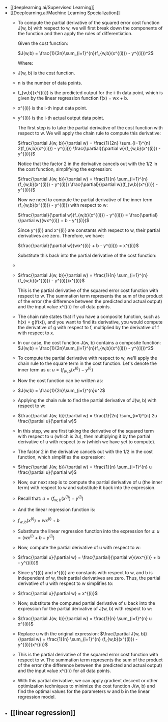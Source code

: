 - [[deeplearning.ai/Supervised Learning]]
- [[Deeplearning.ai/Machine Learning Specialization]]
	- To compute the partial derivative of the squared error cost function J(w, b) with respect to w, we will first break down the components of the function and then apply the rules of differentiation.
	  
	  Given the cost function:
	  
	  $J(w,b) = \frac{1}{2n}\sum_{i=1}^{n}(f_{w,b}(x^{(i)}) - y^{(i)})^2$
	  
	  Where:
	- J(w, b) is the cost function.
	- n is the number of data points.
	- f_{w,b}(x^{(i)}) is the predicted output for the i-th data point, which is given by the linear regression function f(x) = wx + b.
	- x^{(i)} is the i-th input data point.
	- y^{(i)} is the i-th actual output data point.
	  
	  The first step is to take the partial derivative of the cost function with respect to w. We will apply the chain rule to compute this derivative:
	  
	  $\frac{\partial J(w, b)}{\partial w} = \frac{1}{2n} \sum_{i=1}^{n} 2(f_{w,b}(x^{(i)}) - y^{(i)}) \frac{\partial}{\partial w}(f_{w,b}(x^{(i)}) - y^{(i)})$
	  
	  Notice that the factor 2 in the derivative cancels out with the 1/2 in the cost function, simplifying the expression:
	  
	  $\frac{\partial J(w, b)}{\partial w} = \frac{1}{n} \sum_{i=1}^{n} (f_{w,b}(x^{(i)}) - y^{(i)}) \frac{\partial}{\partial w}(f_{w,b}(x^{(i)}) - y^{(i)})$
	  
	  Now we need to compute the partial derivative of the inner term (f_{w,b}(x^{(i)}) - y^{(i)}) with respect to w:
	  
	  $\frac{\partial}{\partial w}(f_{w,b}(x^{(i)}) - y^{(i)}) = \frac{\partial}{\partial w}(wx^{(i)} + b - y^{(i)})$
	  
	  Since y^{(i)} and x^{(i)} are constants with respect to w, their partial derivatives are zero. Therefore, we have:
	  
	  $\frac{\partial}{\partial w}(wx^{(i)} + b - y^{(i)}) = x^{(i)}$
	  
	  Substitute this back into the partial derivative of the cost function:
	-
	- $\frac{\partial J(w, b)}{\partial w} = \frac{1}{n} \sum_{i=1}^{n} (f_{w,b}(x^{(i)}) - y^{(i)})x^{(i)}$
	  
	  This is the partial derivative of the squared error cost function with respect to w. The summation term represents the sum of the product of the error (the difference between the predicted and actual output) and the input value x^{(i)} for all data points.
	- The chain rule states that if you have a composite function, such as h(x) = g(f(x)), and you want to find its derivative, you would compute the derivative of g with respect to f, multiplied by the derivative of f with respect to x.
	- In our case, the cost function J(w, b) contains a composite function:
	  $J(w,b) = \frac{1}{2n}\sum_{i=1}^{n}(f_{w,b}(x^{(i)}) - y^{(i)})^2$
	- To compute the partial derivative with respect to w, we'll apply the chain rule to the square term in the cost function. Let's denote the inner term as u:
	  $u = (f_{w,b}(x^{(i)}) - y^{(i)})$
	- Now the cost function can be written as:
	- $J(w,b) = \frac{1}{2n}\sum_{i=1}^{n}u^2$
	- Applying the chain rule to find the partial derivative of J(w, b) with respect to w:
	- $\frac{\partial J(w, b)}{\partial w} = \frac{1}{2n} \sum_{i=1}^{n} 2u \frac{\partial u}{\partial w}$
	- In this step, we are first taking the derivative of the squared term with respect to u (which is 2u), then multiplying it by the partial derivative of u with respect to w (which we have yet to compute).
	- The factor 2 in the derivative cancels out with the 1/2 in the cost function, which simplifies the expression:
	- $\frac{\partial J(w, b)}{\partial w} = \frac{1}{n} \sum_{i=1}^{n} u \frac{\partial u}{\partial w}$
	- Now, our next step is to compute the partial derivative of u (the inner term) with respect to w and substitute it back into the expression.
	- Recall that:
	  $u = (f_{w,b}(x^{(i)}) - y^{(i)})$
	- And the linear regression function is:
	- $f_{w,b}(x^{(i)}) = wx^{(i)} + b$
	- Substitute the linear regression function into the expression for u:
	  $u = (wx^{(i)} + b - y^{(i)})$
	- Now, compute the partial derivative of u with respect to w:
	- $\frac{\partial u}{\partial w} = \frac{\partial}{\partial w}(wx^{(i)} + b - y^{(i)})$
	- Since y^{(i)} and x^{(i)} are constants with respect to w, and b is independent of w, their partial derivatives are zero. Thus, the partial derivative of u with respect to w simplifies to:
	- $\frac{\partial u}{\partial w} = x^{(i)}$
	- Now, substitute the computed partial derivative of u back into the expression for the partial derivative of J(w, b) with respect to w:
	- $\frac{\partial J(w, b)}{\partial w} = \frac{1}{n} \sum_{i=1}^{n} u x^{(i)}$
	- Replace u with the original expression:
	  $\frac{\partial J(w, b)}{\partial w} = \frac{1}{n} \sum_{i=1}^{n} (f_{w,b}(x^{(i)}) - y^{(i)})x^{(i)}$
	- This is the partial derivative of the squared error cost function with respect to w. The summation term represents the sum of the product of the error (the difference between the predicted and actual output) and the input value x^{(i)} for all data points.
	- With this partial derivative, we can apply gradient descent or other optimization techniques to minimize the cost function J(w, b) and find the optimal values for the parameters w and b in the linear regression model.
- [[linear regression]]
	-